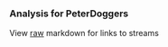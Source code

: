 ### Analysis for PeterDoggers
View [raw](https://raw.githubusercontent.com/microprediction/chess/main/analysis/peterdoggers/chess_blitz/locations.json) markdown for links to streams